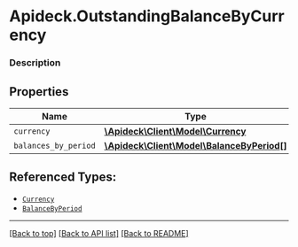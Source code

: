 # Apideck.OutstandingBalanceByCurrency

### Description

## Properties
Name | Type | Description | Notes
------------ | ------------- | ------------- | -------------
`currency` | [**\Apideck\Client\Model\Currency**](Currency.md) |  | [optional] 
`balances_by_period` | [**\Apideck\Client\Model\BalanceByPeriod[]**](BalanceByPeriod.md) |  | [optional] 





## Referenced Types:
* [`Currency`](Currency.md)
* [`BalanceByPeriod`](BalanceByPeriod.md)

---

[[Back to top]](#) [[Back to API list]](../../../../README.md#documentation-for-api-endpoints) [[Back to README]](../../../../README.md)


